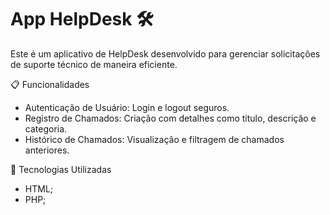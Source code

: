 # App HelpDesk 🛠️
Este é um aplicativo de HelpDesk desenvolvido para gerenciar solicitações de suporte técnico de maneira eficiente. 

📋 Funcionalidades

* Autenticação de Usuário: Login e logout seguros.
* Registro de Chamados: Criação com detalhes como título, descrição e categoria.
* Histórico de Chamados: Visualização e filtragem de chamados anteriores.

🚀 Tecnologias Utilizadas

* HTML;
* PHP;
